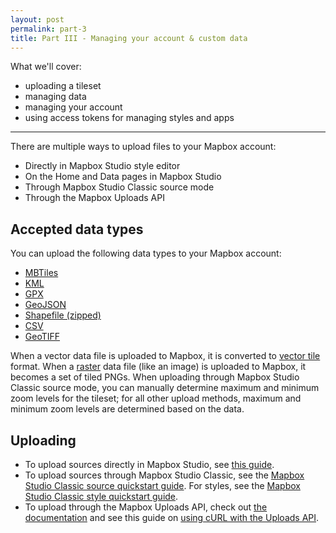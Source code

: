 ```yaml
---
layout: post
permalink: part-3
title: Part III - Managing your account & custom data
---
```

What we'll cover:


- uploading a tileset
- managing data
- managing your account
- using access tokens for managing styles and apps

<hr>

There are multiple ways to upload files to your Mapbox account:

- Directly in Mapbox Studio style editor
- On the Home and Data pages in Mapbox Studio
- Through Mapbox Studio Classic source mode
- Through the Mapbox Uploads API

## Accepted data types

You can upload the following data types to your Mapbox account:

- [MBTiles]({{site.mbbaseurl}}/define-mbtiles)
- [KML]({{site.mbbaseurl}}/define-kml)
- [GPX]({{site.basuerl}}/define-gpx)
- [GeoJSON]({{site.mbbaseurl}}/define-geojson)
- [Shapefile (zipped)]({{site.mbbaseurl}}/define-shapefile)
- [CSV]({{site.mbbaseurl}}/define-csv)
- [GeoTIFF]({{site.mbbaseurl}}/define-tiff)

When a vector data file is uploaded to Mapbox, it is converted to [vector tile]({{site.mbbaseurl}}/define-vector-tiles) format. When a [raster]({{site.mbbaseurl}}/define-raster) data file (like an image) is uploaded to Mapbox, it becomes a set of tiled PNGs. When uploading through Mapbox Studio Classic source mode, you can manually determine maximum and minimum zoom levels for the tileset; for all other upload methods, maximum and minimum zoom levels are determined based on the data.

## Uploading

- To upload sources directly in Mapbox Studio, see [this guide]({{site.mbbaseurl}}/add-custom-data).
- To upload sources through Mapbox Studio Classic, see the [Mapbox Studio Classic source quickstart guide]({{site.mbbaseurl}}/source-quickstart). For styles, see the [Mapbox Studio Classic style quickstart guide]({{site.mbbaseurl}}/style-quickstart).
- To upload through the Mapbox Uploads API, check out [the documentation]({{site.url}}/developers/api/uploads) and see this guide on [using cURL with the Uploads API]({{site.mbbaseurl}}/upload-curl).


